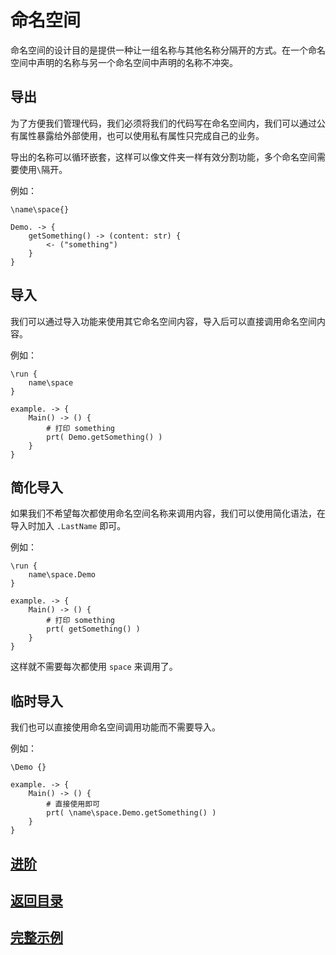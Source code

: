 # 命名空间
命名空间的设计目的是提供一种让一组名称与其他名称分隔开的方式。在一个命名空间中声明的名称与另一个命名空间中声明的名称不冲突。

## 导出
为了方便我们管理代码，我们必须将我们的代码写在命名空间内，我们可以通过公有属性暴露给外部使用，也可以使用私有属性只完成自己的业务。

导出的名称可以循环嵌套，这样可以像文件夹一样有效分割功能，多个命名空间需要使用`\`隔开。

例如：
```
\name\space{}

Demo. -> {
    getSomething() -> (content: str) {
        <- ("something")
    }
}
```
## 导入
我们可以通过导入功能来使用其它命名空间内容，导入后可以直接调用命名空间内容。

例如：
```
\run { 
    name\space 
}

example. -> {
    Main() -> () {
        # 打印 something
        prt( Demo.getSomething() )
    }
}
```
## 简化导入
如果我们不希望每次都使用命名空间名称来调用内容，我们可以使用简化语法，在导入时加入 `.LastName` 即可。

例如：
```
\run { 
    name\space.Demo 
}

example. -> {
    Main() -> () {
        # 打印 something
        prt( getSomething() )
    }
}
```
这样就不需要每次都使用 `space` 来调用了。
## 临时导入
我们也可以直接使用命名空间调用功能而不需要导入。

例如：
```
\Demo {}

example. -> {
    Main() -> () {
        # 直接使用即可
        prt( \name\space.Demo.getSomething() )    
    }
}
```

## [进阶](./control-type.md)
## [返回目录](./introduction.md)
## [完整示例](../example.xs)
